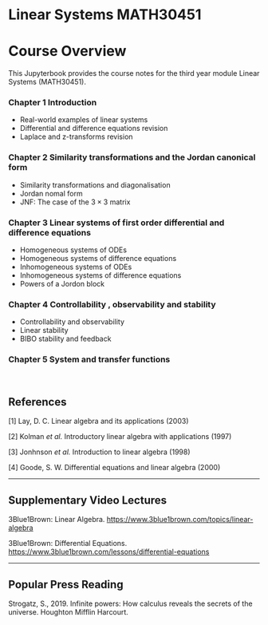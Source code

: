 <!-- #region -->
# Linear Systems MATH30451

# Course Overview

This Jupyterbook provides the course notes for the third year module Linear Systems (MATH30451).

### Chapter 1 Introduction
   - Real-world examples of linear systems
   - Differential and difference equations revision 
   - Laplace and z-transforms revision

### Chapter 2 Similarity transformations and the Jordan canonical form
   - Similarity transformations and diagonalisation
   - Jordan nomal form
   - JNF: The case of the $3 \times 3$ matrix

### Chapter 3 Linear systems of first order differential and difference equations
   - Homogeneous systems of ODEs
   - Homogeneous systems of difference equations     
   - Inhomogeneous systems of ODEs
   - Inhomogeneous systems of difference equations  
   - Powers of a Jordon block

### Chapter 4 Controllability , observability and stability
   - Controllability and observability
   - Linear stability
   - BIBO stability and feedback

### Chapter 5 System and transfer functions

<br>

## References
[1] Lay, D. C. Linear algebra and its applications (2003)

[2] Kolman *et al.* Introductory linear algebra with applications (1997)

[3] Jonhnson *et al.* Introduction to linear algebra (1998)

[4] Goode, S. W. Differential equations and linear algebra (2000) 


------
## Supplementary Video Lectures
3Blue1Brown: Linear Algebra. https://www.3blue1brown.com/topics/linear-algebra

3Blue1Brown: Differential Equations. https://www.3blue1brown.com/lessons/differential-equations

------
## Popular Press Reading
Strogatz, S., 2019. Infinite powers: How calculus reveals the secrets of the universe. Houghton Mifflin Harcourt.


<!-- #endregion -->

